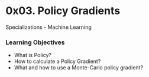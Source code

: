 # 0x03. Policy Gradients

Specializations - Machine Learning

### Learning Objectives 

* What is Policy?
* How to calculate a Policy Gradient?
* What and how to use a Monte-Carlo policy gradient?